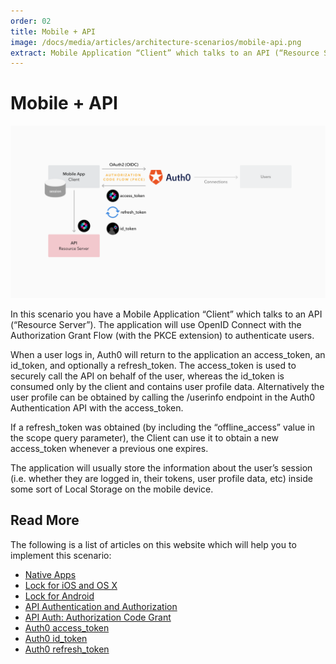 ```yaml
---
order: 02
title: Mobile + API
image: /docs/media/articles/architecture-scenarios/mobile-api.png
extract: Mobile Application “Client” which talks to an API (“Resource Server”). The application will use OpenID Connect with the Authorization Grant Flow (with the PKCE extension) to authenticate users.
---
```


# Mobile + API

![](/media/articles/architecture-scenarios/mobile-api.png)

In this scenario you have a Mobile Application “Client” which talks to an API (“Resource Server”). The application will use OpenID Connect with the Authorization Grant Flow (with the PKCE extension) to authenticate users.

When a user logs in, Auth0 will return to the application an access_token, an id_token, and optionally a refresh_token. The access_token is used to securely call the API on behalf of the user, whereas the id_token is consumed only by the client and contains user profile data. Alternatively the user profile can be obtained by calling the /userinfo endpoint in the Auth0 Authentication API with the access_token.

If a refresh_token was obtained (by including the “offline_access” value in the scope query parameter), the Client can use it to obtain a new access_token whenever a previous one expires.

The application will usually store the information about the user’s session (i.e. whether they are logged in, their tokens, user profile data, etc) inside some sort of Local Storage on the mobile device.

## Read More

The following is a list of articles on this website which will help you to implement this scenario:

* [Native Apps](https://auth0.com/docs/quickstart/native/)
* [Lock for iOS and OS X](https://auth0.com/docs/libraries/lock-ios)
* [Lock for Android](https://auth0.com/docs/libraries/lock-android)
* [API Authentication and Authorization](https://auth0.com/docs/api-auth)
* [API Auth: Authorization Code Grant](https://auth0.com/docs/api-auth/grant/authorization-code)
* [Auth0 access_token](https://auth0.com/docs/tokens/access_token)
* [Auth0 id_token](https://auth0.com/docs/tokens/id_token)
* [Auth0 refresh_token](https://auth0.com/docs/tokens/refresh_token)
